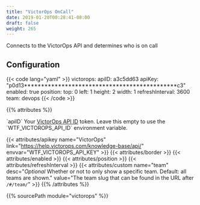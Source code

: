 ```yaml
---
title: "VictorOps OnCall"
date: 2019-01-20T00:28:41-08:00
draft: false
weight: 265
---
```


Connects to the VictorOps API and determines who is on call

## Configuration

{{< code lang="yaml" >}}
victorops:
  apiID: a3c5dd63
  apiKey: "p0d13*********************************************c3"
  enabled: true
  position:
    top: 0
    left: 1
    height: 2
    width: 1
  refreshInterval: 3600
  team: devops
{{< /code >}}

{{% attributes %}}
  <tr>
    <td>`apiID`</td>
    <td>Your <a href="https://help.victorops.com/knowledge-base/api/">VictorOps API ID</a> token.</td>
    <td>Leave this empty to use the `WTF_VICTOROPS_API_ID` environment variable.</td>
  </tr>

  {{< attributes/apikey name="VictorOps" link="https://help.victorops.com/knowledge-base/api/" envvar="WTF_VICTOROPS_API_KEY" >}}
  {{< attributes/border >}}
  {{< attributes/enabled >}}
  {{< attributes/position >}}
  {{< attributes/refreshInterval >}}
  {{< attributes/custom name="team" desc="_Optional_ Whether or not to only show a specific team. Default: all teams are shown." value="The team slug that can be found in the URL after `/#/team/`" >}}
{{% /attributes %}}

{{% sourcePath module="victorops" %}}